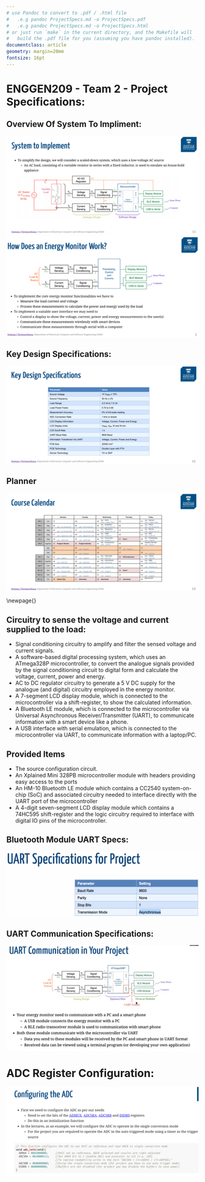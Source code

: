 ```yaml
---
# use Pandoc to convert to .pdf / .html file
#	.e.g pandoc ProjectSpecs.md -o ProjectSpecs.pdf
#	.e.g pandoc ProjectSpecs.md -o ProjectSpecs.html
# or just run `make` in the current directory, and the Makefile will
#	build the .pdf file for you (assuming you have pandoc installed).
documentclass: article
geometry: margin=20mm
fontsize: 16pt
---
```


# ENGGEN209 - Team 2 - Project Specifications:

## Overview Of System To Impliment:
![](SysToImpli.png)
![](HowDoesWork.png)


## Key Design Specifications:
![](KeyDesSpec.png)


## Planner
![](Planner.png)

\newpage{}

## Circuitry to sense the voltage and current supplied to the load:
- Signal conditioning circuitry to amplify and filter the sensed voltage and current signals.
- A software-based digital processing system, which uses an ATmega328P microcontroller, to convert
the analogue signals provided by the signal conditioning circuit to digital form and calculate the voltage,
current, power and energy.
- AC to DC regulator circuitry to generate a 5 V DC supply for the analogue (and digital) circuitry
employed in the energy monitor.
- A 7-segment LCD display module, which is connected to the microcontroller via a shift-register, to
show the calculated information.
- A Bluetooth LE module, which is connected to the microcontroller via Universal Asynchronous
Receiver/Transmitter (UART), to communicate information with a smart device like a phone.
- A USB interface with serial emulation, which is connected to the microcontroller via UART, to
communicate information with a laptop/PC.

## Provided Items
- The source configuration circuit.
- An Xplained Mini 328PB microcontroller module with headers providing easy access to the ports
- An HM-10 Bluetooth LE module which contains a CC2540 system-on-chip (SoC) and associated
circuitry needed to interface directly with the UART port of the microcontroller
- A 4-digit seven-segment LCD display module which contains a 74HC595 shift-register and the logic
circuitry required to interface with digital IO pins of the microcontroller.

## Bluetooth Module UART Specs:
![](BlueTooth.png)

## UART Communication Specifications:
![](UARTCommunication.png)

# ADC Register Configuration:
![](ADCConfig.png)
